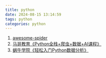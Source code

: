 ```yaml
---
title: python
date: 2024-08-15 13:14:59
tags: python
categories: python
---
```



1. [awesome-spider](https://github.com/facert/awesome-spider)
2. [马哥教育《Python全栈+爬虫+数据+AI课程》](https://pan.quark.cn/s/6ad9ba228db6#/list/share)
3. [蜗牛学院《轻松入门Python数据分析》](https://pan.quark.cn/s/b7d1dad249a5#/list/share)